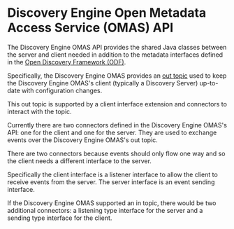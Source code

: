 <!-- SPDX-License-Identifier: CC-BY-4.0 -->
<!-- Copyright Contributors to the ODPi Egeria project. -->

# Discovery Engine Open Metadata Access Service (OMAS) API

The Discovery Engine OMAS API provides the shared Java classes between the
server and client needed in addition to the
metadata interfaces defined in the
[Open Discovery Framework (ODF)](../../../frameworks/open-discovery-framework).

Specifically, the Discovery Engine OMAS 
provides
an [out topic](../../docs/concepts/client-server/out-topic.md)
used to keep the Discovery Engine OMAS's client (typically a Discovery Server)
up-to-date with configuration changes.

This out topic is supported by a client interface extension and
connectors to interact with the topic.

Currently there are two connectors defined in the
Discovery Engine OMAS's API: one for the client
and one for the server.  They are used to exchange events
over the Discovery Engine OMAS's out topic.

There are two connectors because events should only flow one way
and so the client needs a different interface to the server.

Specifically the client interface is a listener interface
to allow the client to receive events from the server.
The server interface is an event sending interface.

If the Discovery Engine OMAS supported an in topic,
there would be two additional connectors: a listening type
interface for the server and a sending type
interface for the client.